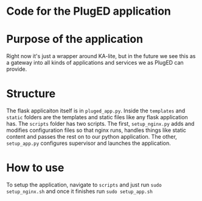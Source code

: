# Code for the PlugED application

# Purpose of the application
Right now it's just a wrapper around KA-lite, but in the future we see this as a gateway into all kinds of applications and services we as PlugED can provide.

# Structure
The flask applicaiton itself is in `pluged_app.py`. Inside the `templates` and `static` folders are the templates and static files like any flask application has.
The `scripts` folder has two scripts. The first, `setup_nginx.py` adds and modifies configuration files so that nginx runs, handles things like static content 
and passes the rest on to our python application. The other, `setup_app.py` configures supervisor and launches the application.

# How to use
To setup the application, navigate to `scripts` and just run `sudo setup_nginx.sh` and once it finishes run `sudo setup_app.sh`
